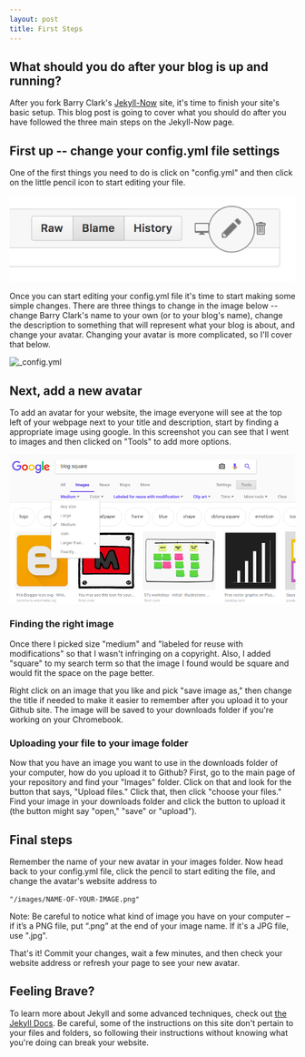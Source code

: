 ```yaml
---
layout: post
title: First Steps
---
```


## What should you do after your blog is up and running?

After you fork Barry Clark's [Jekyll-Now](https://github.com/barryclark/jekyll-now) site, it's time to finish your site's basic setup. This blog post is going to cover what you should do after you have followed the three main steps on the Jekyll-Now page.

## First up -- change your config.yml file settings

One of the first things you need to do is click on "config.yml" and then click on the little pencil icon to start editing your file. 

![edit pencil icon](/images/edit-file.png) 

Once you can start editing your config.yml file it's time to start making some simple changes. There are three things to change in the image below -- change Barry Clark's name to your own (or to your blog's name), change the description to something that will represent what your blog is about, and change your avatar. Changing your avatar is more complicated, so I'll cover that below. 

![_config.yml](/images/config.png)

## Next, add a new avatar

To add an avatar for your website, the image everyone will see at the top left of your webpage next to your title and description, start by finding a appropriate image using google. In this screenshot you can see that I went to images and then clicked on "Tools" to add more options. 

![google image search](/images/google-image-search-ss.png)

### Finding the right image

Once there I picked size "medium" and "labeled for reuse with modifications" so that I wasn't infringing on a copyright. Also, I added "square" to my search term so that the image I found would be square and would fit the space on the page better.

Right click on an image that you like and pick "save image as," then change the title if needed to make it easier to remember after you upload it to your Github site. The image will be saved to your downloads folder if you're working on your Chromebook. 

### Uploading your file to your image folder

Now that you have an image you want to use in the downloads folder of your computer, how do you upload it to Github? First, go to the main page of your repository and find your "Images" folder. Click on that and look for the button that says, "Upload files." Click that, then click "choose your files." Find your image in your downloads folder and click the button to upload it (the button might say "open," "save" or "upload").

## Final steps

Remember the name of your new avatar in your images folder. Now head back to your config.yml file, click the pencil to start editing the file, and change the avatar's website address to 

`"/images/NAME-OF-YOUR-IMAGE.png"`

Note: Be careful to notice what kind of image you have on your computer – if it’s a PNG file, put “.png” at the end of your image name. If it's a JPG file, use ".jpg". 

That's it! Commit your changes, wait a few minutes, and then check your website address or refresh your page to see your new avatar.

## Feeling Brave?

To learn more about Jekyll and some advanced techniques, check out [the Jekyll Docs](https://jekyllrb.com/docs/posts/). Be careful, some of the instructions on this site don't pertain to your files and folders, so following their instructions without knowing what you're doing can break your website.
